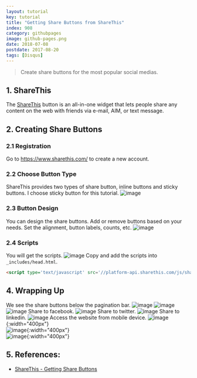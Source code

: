 ```yaml
---
layout: tutorial
key: tutorial
title: "Getting Share Buttons from ShareThis"
index: 908
category: githubpages
image: github-pages.png
date: 2018-07-08
postdate: 2017-08-20
tags: [Disqus]
---
```


> Create share buttons for the most popular social medias.

## 1. ShareThis
The [ShareThis](https://www.sharethis.com/) button is an all-in-one widget that lets people share any content on the web with friends via e-mail, AIM, or text message.

## 2. Creating Share Buttons
### 2.1 Registration
Go to https://www.sharethis.com/ to create a new account.
### 2.2 Choose Button Type
ShareThis provides two types of share button, inline buttons and sticky buttons. I choose sticky button for this tutorial.
![image](/public/tutorials/908/buttontype.png)
### 2.3 Button Design
You can design the share buttons. Add or remove buttons based on your needs. Set the alignment, button labels, counts, etc.
![image](/public/tutorials/908/buttondesign.png)
### 2.4 Scripts
You will get the scripts.
![image](/public/tutorials/908/scripts.png)
Copy and add the scripts into `_includes/head.html`.
```html
<script type='text/javascript' src='//platform-api.sharethis.com/js/sharethis.js#property=5b595ccbf5aa6d001130cf95&product=sticky-share-buttons' async='async'></script>
```

## 4. Wrapping Up
We see the share buttons below the pagination bar.
![image](/public/tutorials/908/desktop_home.png)
![image](/public/tutorials/908/desktop_tutorial.png)
![image](/public/tutorials/908/desktop_201.png)
Share to facebook.
![image](/public/tutorials/908/sharing_facebook.png)
Share to twitter.
![image](/public/tutorials/908/sharing_twitter.png)
Share to linkedin.
![image](/public/tutorials/908/sharing_linkedin.png)
Access the website from mobile device.
![image](/public/tutorials/908/mobile_home.png){:width="400px"}  
![image](/public/tutorials/908/mobile_tutorial.png){:width="400px"}  
![image](/public/tutorials/908/mobile_201.png){:width="400px"}  

## 5. References:
* [ShareThis - Getting Share Buttons](https://platform.sharethis.com/sticky-share-buttons)
